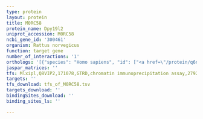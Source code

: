 ```yaml
---
type: protein
layout: protein
title: M0RC58
protein_name: Dpy19l2
uniprot_accession: M0RC58
ncbi_gene_id: '300461'
organism: Rattus norvegicus
function: target gene
number_of_interactions: '1'
orthologs: '[{"species": "Homo sapiens", "id": ["<a href=\"/protein/q6nut2\">Q6NUT2</a>"]}, {"species": "Mus musculus", "id": ["<a href=\"/protein/p0cw70\">P0CW70</a>"]}, {"species": "Caenorhabditis elegans", "id": ["P34413"]}, {"species": "Drosophila melanogaster", "id": ["<a href=\"/protein/q9vwr8\">Q9VWR8</a>"]}]'
jaspar_matrices: ''
tfs: Mlxipl,Q8VIP2,171078,GTRD,chromatin immunoprecipitation assay,27924024%5Buid%5D,No
targets: ''
tfs_download: tfs_of_M0RC58.tsv
targets_download: ''
bindingSites_download: ''
binding_sites_ls: ''

---
```

